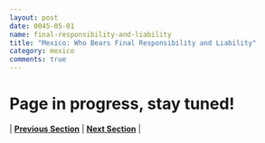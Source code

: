 ```yaml
---
layout: post
date: 0045-05-01
name: final-responsibility-and-liability
title: "Mexico: Who Bears Final Responsibility and Liability"
category: mexico
comments: true
---
```


# Page in progress, stay tuned!



| **[Previous Section]( https://neo-project.github.io/global-blockchain-compliance-hub//mexico/mexico-privacy-and-data-protection.html)** | **[Next Section]( https://neo-project.github.io/global-blockchain-compliance-hub//mexico/mexico-smart-contracts.html)** |
